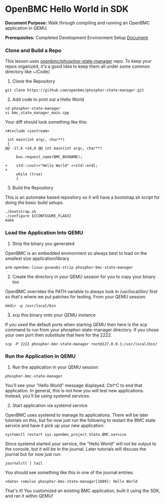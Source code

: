 # OpenBMC Hello World in SDK

**Document Purpose:** Walk through compiling and running an OpenBMC application
in QEMU.

**Prerequisites:** Completed Development Environment Setup [Document](https://github.com/openbmc/docs/blob/master/development/dev-environment.md)

### Clone and Build a Repo

This lesson uses
[openbmc/phosphor-state-manager](https://github.com/openbmc/phosphor-state-manager)
repo. To keep your repos organized, it's a good idea to keep them all under some
common directory like ~/Code/.

1. Clone the Repository
  ```
  git clone https://github.com/openbmc/phosphor-state-manager.git
  ```

2. Add code to print out a Hello World
  ```
  cd phosphor-state-manager
  vi bmc_state_manager_main.cpp
  ```

  Your diff should look something like this:
  ```
  +#include <iostream>

   int main(int argc, char**)
   {
  @@ -17,6 +18,8 @@ int main(int argc, char**)

       bus.request_name(BMC_BUSNAME);

  +    std::cout<<"Hello World" <<std::endl;
  +
       while (true)
       {
  ```

3. Build the Repository

  This is an automake based repository so it will have a bootstrap.sh script
  for doing the basic build setups.
  ```
  ./bootstrap.sh
  ./configure ${CONFIGURE_FLAGS}
  make
  ```

### Load the Application Into QEMU

  1. Strip the binary you generated

  OpenBMC is an embedded environment so always best to load on the smallest size
  application/library
  ```
  arm-openbmc-linux-gnueabi-strip phosphor-bmc-state-manager
  ```

  2. Create the directory in your QEMU session
  for you to copy your binary too

  OpenBMC overrides the PATH variable to always look in /usr/local/bin/ first so
  that's where we put patches for testing. From your QEMU session:
  ```
  mkdir -p /usr/local/bin
  ```

  3. scp this binary onto your QEMU instance

  If you used the default ports when starting QEMU then here is the scp command
  to run from your phosphor-state-manager directory. If you chose your own port
  then substitute that here for the 2222.
  ```
  scp -P 2222 phosphor-bmc-state-manager root@127.0.0.1:/usr/local/bin/
  ```

### Run the Application in QEMU

  1. Run the application in your QEMU session:
  ```
  phosphor-bmc-state-manager
  ```

  You'll see your "Hello World" message displayed.  Ctrl^C to end that
  application. In general, this is not how you will test new applications.
  Instead, you'll be using systemd services.

  2. Start application via systemd service

  OpenBMC uses systemd to manage its applications. There will be later tutorials
  on this, but for now just run the following to restart the BMC state service
  and have it pick up your new application:
  ```
  systemctl restart xyz.openbmc_project.State.BMC.service
  ```

  Since systemd started your service, the
  "Hello World" will not be output to the console, but it will be in the
  journal. Later tutorials will discuss the journal but for now just run:
  ```
  journalctl | tail
  ```

  You should see something like this in one of the journal
  entries:
  ```
  <date> romulus phosphor-bmc-state-manager[1089]: Hello World
  ```

That's it! You customized an existing BMC application, built it using the SDK,
and ran it within QEMU!

